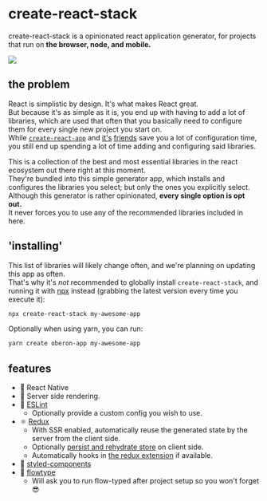 # create-react-stack
create-react-stack is a opinionated react application generator, for projects that run on **the browser, node, and mobile.**

![](https://jari.lol/aKEpwtrgY5.png)

## the problem
React is simplistic by design. It's what makes React great.  
But because it's as simple as it is, you end up with having to add a lot of libraries, which are used that often that you basically need to configure them for every single new project you start on.  
While [`create-react-app`](https://github.com/facebookincubator/create-react-app) and [it's](https://github.com/jaredpalmer/razzle/) [friends](https://github.com/facebook/react-native/tree/master/react-native-cli) save you a lot of configuration time, you still end up spending a lot of time adding and configuring said libraries.  

This is a collection of the best and most essential libraries in the react ecosystem out there right at this moment.  
They're bundled into this simple generator app, which installs and configures the libraries you select; but only the ones you explicitly select.  
Although this generator is rather opinionated, **every single option is opt out.**  
It never forces you to use any of the recommended libraries included in here.

## 'installing'
This list of libraries will likely change often, and we're planning on updating this app as often.  
That's why it's _not_ recommended to globally install `create-react-stack`, and running it with [npx](https://medium.com/@maybekatz/introducing-npx-an-npm-package-runner-55f7d4bd282b) instead (grabbing the latest version every time you execute it):  
```bash
npx create-react-stack my-awesome-app
```

Optionally when using yarn, you can run:
```bash
yarn create oberon-app my-awesome-app
```


## features
- 📱  React Native
- 🔀  Server side rendering.  
- 📏  [ESLint](http://eslint.org)  
    - Optionally provide a custom config you wish to use.     
- ⚛  [Redux](http://redux.js.org/)  
    - With SSR enabled, automatically reuse the generated state by the server from the client side.  
    - Optionally [persist and rehydrate store](https://github.com/rt2zz/redux-persist) on client side.  
    - Automatically hooks in [the redux extension](https://chrome.google.com/webstore/detail/redux-devtools/lmhkpmbekcpmknklioeibfkpmmfibljd) if available.
- 💅  [styled-components](http://styled-components.com)
- 🌊  [flowtype](https://flowtype.org)  
    - Will ask you to run flow-typed after project setup so you won't forget 😎